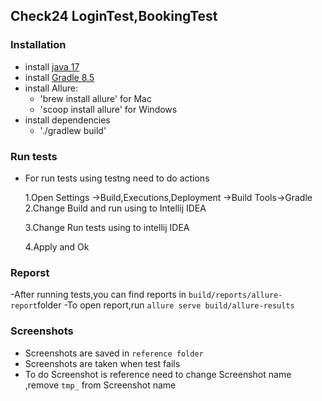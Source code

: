 ## Check24 LoginTest,BookingTest


### Installation

- install [java 17](https://www.oracle.com/java/technologies/downloads/)
- install [Gradle 8.5](https://gradle.org/releases/)
- install Allure:
    * 'brew install allure' for Mac
    * 'scoop install allure' for Windows
- install dependencies
    * './gradlew build'


### Run tests

- For run tests using testng need to do actions

  1.Open Settings ->Build,Executions,Deployment ->Build Tools->Gradle
  2.Change Build and run  using to Intellij IDEA

  3.Change Run tests using to intellij IDEA

  4.Apply and Ok


### Reporst

-After running tests,you can find reports in `build/reports/allure-report`folder
-To open report,run `allure serve build/allure-results`

### Screenshots

- Screenshots are saved in `reference folder`
- Screenshots are taken when test fails
- To do Screenshot is reference need to change Screenshot name ,remove `tmp_` from Screenshot name